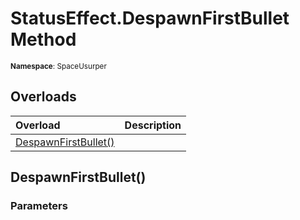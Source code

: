 # StatusEffect.DespawnFirstBullet Method

<small>**Namespace**: SpaceUsurper</small>

## Overloads

<div markdown="1" class="member-table">

| Overload | Description |
| :------- | ----------- |
| [DespawnFirstBullet()](#) |  | 

</div>

## DespawnFirstBullet()
### Parameters
